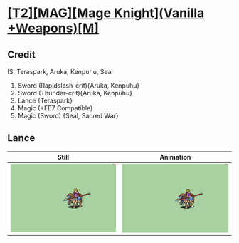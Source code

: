 # [\[T2\]\[MAG\]\[Mage Knight\]\(Vanilla +Weapons\)\[M\]](../)

## Credit

IS, Teraspark, Aruka, Kenpuhu, Seal

1. Sword (Rapidslash-crit){Aruka, Kenpuhu}
1. Sword (Thunder-crit){Aruka, Kenpuhu}
2. Lance {Teraspark}
6. Magic (+FE7 Compatible)
6. Magic (Sword) {Seal, Sacred War}
	
## Lance

| Still | Animation |
| :---: | :-------: |
| ![Lance still](./Lance_000.png) | ![Lance animation](./Lance.gif) |
